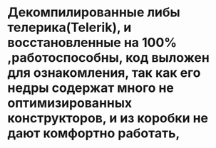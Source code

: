 # Декомпилированные либы телерика(Telerik),  и восстановленные на 100% ,работоспособны,  код выложен для ознакомления, так как  его  недры содержат  много не оптимизированных конструкторов, и из  коробки не дают  комфортно работать,
